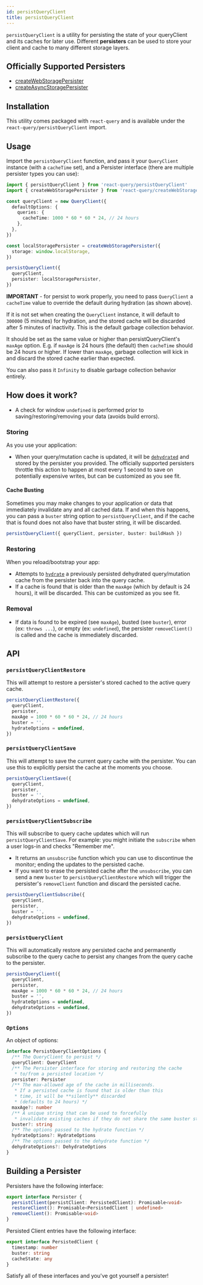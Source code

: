 ```yaml
---
id: persistQueryClient
title: persistQueryClient
---
```


`persistQueryClient` is a utility for persisting the state of your queryClient and its caches for later use. Different **persisters** can be used to store your client and cache to many different storage layers.

## Officially Supported Persisters

- [createWebStoragePersister](/plugins/createWebStoragePersister)
- [createAsyncStoragePersister](/plugins/createAsyncStoragePersister)

## Installation

This utility comes packaged with `react-query` and is available under the `react-query/persistQueryClient` import.

## Usage

Import the `persistQueryClient` function, and pass it your `QueryClient` instance (with a `cacheTime` set), and a Persister interface (there are multiple persister types you can use):

```ts
import { persistQueryClient } from 'react-query/persistQueryClient'
import { createWebStoragePersister } from 'react-query/createWebStoragePersister'

const queryClient = new QueryClient({
  defaultOptions: {
    queries: {
      cacheTime: 1000 * 60 * 60 * 24, // 24 hours
    },
  },
})

const localStoragePersister = createWebStoragePersister({
  storage: window.localStorage,
})

persistQueryClient({
  queryClient,
  persister: localStoragePersister,
})
```

**IMPORTANT** - for persist to work properly, you need to pass `QueryClient` a `cacheTime` value to override the default during hydration (as shown above).

If it is not set when creating the `QueryClient` instance, it will default to `300000` (5 minutes) for hydration, and the stored cache will be discarded after 5 minutes of inactivity. This is the default garbage collection behavior.

It should be set as the same value or higher than persistQueryClient's `maxAge` option. E.g. if `maxAge` is 24 hours (the default) then `cacheTime` should be 24 hours or higher. If lower than `maxAge`, garbage collection will kick in and discard the stored cache earlier than expected.

You can also pass it `Infinity` to disable garbage collection behavior entirely.

## How does it work?

- A check for window `undefined` is performed prior to saving/restoring/removing your data (avoids build errors).

### Storing

As you use your application:

- When your query/mutation cache is updated, it will be [`dehydrated`](../reference/hydration#dehydrate) and stored by the persister you provided. The officially supported persisters throttle this action to happen at most every 1 second to save on potentially expensive writes, but can be customized as you see fit.

#### Cache Busting

Sometimes you may make changes to your application or data that immediately invalidate any and all cached data. If and when this happens, you can pass a `buster` string option to `persistQueryClient`, and if the cache that is found does not also have that buster string, it will be discarded.

```ts
persistQueryClient({ queryClient, persister, buster: buildHash })
```

### Restoring

When you reload/bootstrap your app:

- Attempts to [`hydrate`](../reference/hydration#hydrate) a previously persisted dehydrated query/mutation cache from the persister back into the query cache.
- If a cache is found that is older than the `maxAge` (which by default is 24 hours), it will be discarded. This can be customized as you see fit.

### Removal

- If data is found to be expired (see `maxAge`), busted (see `buster`), error (ex: `throws ...`), or empty (ex: `undefined`), the persister `removeClient()` is called and the cache is immediately discarded.

## API

### `persistQueryClientRestore`

This will attempt to restore a persister's stored cached to the active query cache.

```ts
persistQueryClientRestore({
  queryClient,
  persister,
  maxAge = 1000 * 60 * 60 * 24, // 24 hours
  buster = '',
  hydrateOptions = undefined,
})
```

### `persistQueryClientSave`

This will attempt to save the current query cache with the persister. You can use this to explicitly persist the cache at the moments you choose.

```ts
persistQueryClientSave({
  queryClient,
  persister,
  buster = '',
  dehydrateOptions = undefined,
})
```

### `persistQueryClientSubscribe`

This will subscribe to query cache updates which will run `persistQueryClientSave`. For example: you might initiate the `subscribe` when a user logs-in and checks "Remember me".

- It returns an `unsubscribe` function which you can use to discontinue the monitor; ending the updates to the persisted cache.
- If you want to erase the persisted cache after the `unsubscribe`, you can send a new `buster` to `persistQueryClientRestore` which will trigger the persister's `removeClient` function and discard the persisted cache.

```ts
persistQueryClientSubscribe({
  queryClient,
  persister,
  buster = '',
  dehydrateOptions = undefined,
})
```

### `persistQueryClient`

This will automatically restore any persisted cache and permanently subscribe to the query cache to persist any changes from the query cache to the persister.

```ts
persistQueryClient({
  queryClient,
  persister,
  maxAge = 1000 * 60 * 60 * 24, // 24 hours
  buster = '',
  hydrateOptions = undefined,
  dehydrateOptions = undefined,
})
```

### `Options`

An object of options:

```ts
interface PersistQueryClientOptions {
  /** The QueryClient to persist */
  queryClient: QueryClient
  /** The Persister interface for storing and restoring the cache
   * to/from a persisted location */
  persister: Persister
  /** The max-allowed age of the cache in milliseconds.
   * If a persisted cache is found that is older than this
   * time, it will be **silently** discarded
   * (defaults to 24 hours) */
  maxAge?: number
  /** A unique string that can be used to forcefully
   * invalidate existing caches if they do not share the same buster string */
  buster?: string
  /** The options passed to the hydrate function */
  hydrateOptions?: HydrateOptions
  /** The options passed to the dehydrate function */
  dehydrateOptions?: DehydrateOptions
}
```

## Building a Persister

Persisters have the following interface:

```ts
export interface Persister {
  persistClient(persistClient: PersistedClient): Promisable<void>
  restoreClient(): Promisable<PersistedClient | undefined>
  removeClient(): Promisable<void>
}
```

Persisted Client entries have the following interface:

```ts
export interface PersistedClient {
  timestamp: number
  buster: string
  cacheState: any
}
```

Satisfy all of these interfaces and you've got yourself a persister!
